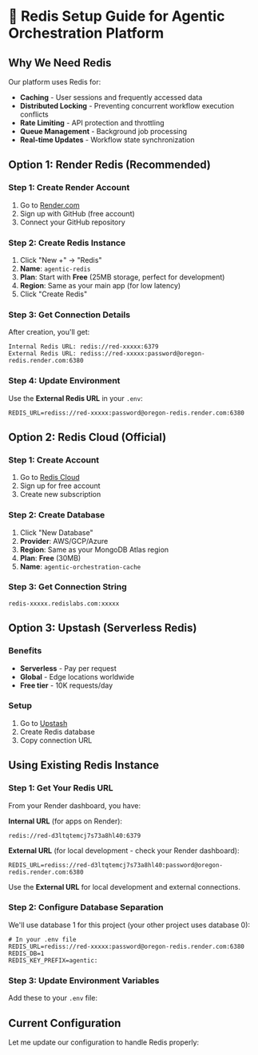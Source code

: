 # 🔴 Redis Setup Guide for Agentic Orchestration Platform

## Why We Need Redis

Our platform uses Redis for:
- **Caching** - User sessions and frequently accessed data
- **Distributed Locking** - Preventing concurrent workflow execution conflicts  
- **Rate Limiting** - API protection and throttling
- **Queue Management** - Background job processing
- **Real-time Updates** - Workflow state synchronization

## Option 1: Render Redis (Recommended)

### Step 1: Create Render Account
1. Go to [Render.com](https://render.com)
2. Sign up with GitHub (free account)
3. Connect your GitHub repository

### Step 2: Create Redis Instance
1. Click "New +" → "Redis"
2. **Name**: `agentic-redis`
3. **Plan**: Start with **Free** (25MB storage, perfect for development)
4. **Region**: Same as your main app (for low latency)
5. Click "Create Redis"

### Step 3: Get Connection Details
After creation, you'll get:
```
Internal Redis URL: redis://red-xxxxx:6379
External Redis URL: rediss://red-xxxxx:password@oregon-redis.render.com:6380
```

### Step 4: Update Environment
Use the **External Redis URL** in your `.env`:
```env
REDIS_URL=rediss://red-xxxxx:password@oregon-redis.render.com:6380
```

## Option 2: Redis Cloud (Official)

### Step 1: Create Account
1. Go to [Redis Cloud](https://redis.com/try-free/)
2. Sign up for free account
3. Create new subscription

### Step 2: Create Database
1. Click "New Database"
2. **Provider**: AWS/GCP/Azure
3. **Region**: Same as your MongoDB Atlas region
4. **Plan**: **Free** (30MB)
5. **Name**: `agentic-orchestration-cache`

### Step 3: Get Connection String
```
redis-xxxxx.redislabs.com:xxxxx
```

## Option 3: Upstash (Serverless Redis)

### Benefits
- **Serverless** - Pay per request
- **Global** - Edge locations worldwide
- **Free tier** - 10K requests/day

### Setup
1. Go to [Upstash](https://upstash.com)
2. Create Redis database
3. Copy connection URL

## Using Existing Redis Instance

### Step 1: Get Your Redis URL
From your Render dashboard, you have:

**Internal URL** (for apps on Render):
```
redis://red-d3ltqtemcj7s73a8hl40:6379
```

**External URL** (for local development - check your Render dashboard):
```
REDIS_URL=rediss://red-d3ltqtemcj7s73a8hl40:password@oregon-redis.render.com:6380
```

Use the **External URL** for local development and external connections.

### Step 2: Configure Database Separation
We'll use database 1 for this project (your other project uses database 0):

```env
# In your .env file
REDIS_URL=rediss://red-xxxxx:password@oregon-redis.render.com:6380
REDIS_DB=1
REDIS_KEY_PREFIX=agentic:
```

### Step 3: Update Environment Variables
Add these to your `.env` file:

## Current Configuration

Let me update our configuration to handle Redis properly: